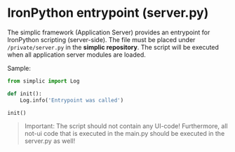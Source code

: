 # IronPython entrypoint (server.py)

The simplic framework (Application Server) provides an entrypoint for IronPython scripting (server-side). The file
must be placed under `/private/server.py` in the __simplic repository__. The script will be executed when all application server modules
are loaded.

Sample:

```python
from simplic import Log

def init():
	Log.info('Entrypoint was called')

init()
```

> Important: The script should not contain any UI-code! Furthermore, all not-ui code that is executed in the main.py should be executed in the server.py as well!